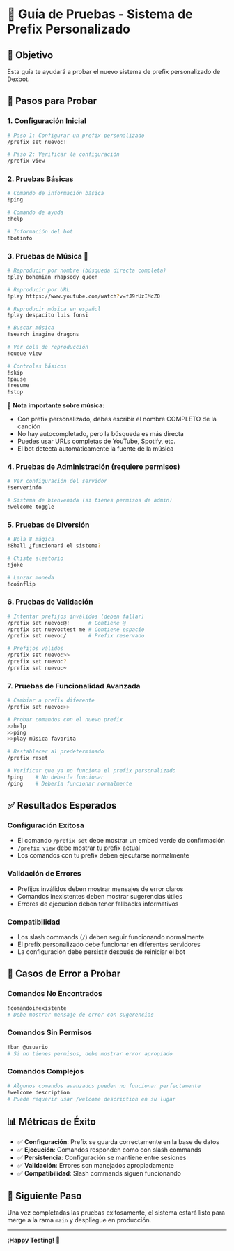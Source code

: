 # 🧪 Guía de Pruebas - Sistema de Prefix Personalizado

## 🎯 Objetivo
Esta guía te ayudará a probar el nuevo sistema de prefix personalizado de Dexbot.

## 🔧 Pasos para Probar

### 1. **Configuración Inicial**
```bash
# Paso 1: Configurar un prefix personalizado
/prefix set nuevo:!

# Paso 2: Verificar la configuración
/prefix view
```

### 2. **Pruebas Básicas**
```bash
# Comando de información básica
!ping

# Comando de ayuda
!help

# Información del bot
!botinfo
```

### 3. **Pruebas de Música** 🎵
```bash
# Reproducir por nombre (búsqueda directa completa)
!play bohemian rhapsody queen

# Reproducir por URL
!play https://www.youtube.com/watch?v=fJ9rUzIMcZQ

# Reproducir música en español
!play despacito luis fonsi

# Buscar música
!search imagine dragons

# Ver cola de reproducción
!queue view

# Controles básicos
!skip
!pause
!resume
!stop
```

**📝 Nota importante sobre música:**
- Con prefix personalizado, debes escribir el nombre COMPLETO de la canción
- No hay autocompletado, pero la búsqueda es más directa
- Puedes usar URLs completas de YouTube, Spotify, etc.
- El bot detecta automáticamente la fuente de la música

### 4. **Pruebas de Administración** (requiere permisos)
```bash
# Ver configuración del servidor
!serverinfo

# Sistema de bienvenida (si tienes permisos de admin)
!welcome toggle
```

### 5. **Pruebas de Diversión**
```bash
# Bola 8 mágica
!8ball ¿funcionará el sistema?

# Chiste aleatorio
!joke

# Lanzar moneda
!coinflip
```

### 6. **Pruebas de Validación**
```bash
# Intentar prefijos inválidos (deben fallar)
/prefix set nuevo:@!      # Contiene @
/prefix set nuevo:test me # Contiene espacio
/prefix set nuevo:/       # Prefix reservado

# Prefijos válidos
/prefix set nuevo:>>
/prefix set nuevo:?
/prefix set nuevo:~
```

### 7. **Pruebas de Funcionalidad Avanzada**
```bash
# Cambiar a prefix diferente
/prefix set nuevo:>>

# Probar comandos con el nuevo prefix
>>help
>>ping
>>play música favorita

# Restablecer al predeterminado
/prefix reset

# Verificar que ya no funciona el prefix personalizado
!ping    # No debería funcionar
/ping    # Debería funcionar normalmente
```

## ✅ Resultados Esperados

### **Configuración Exitosa**
- El comando `/prefix set` debe mostrar un embed verde de confirmación
- `/prefix view` debe mostrar tu prefix actual
- Los comandos con tu prefix deben ejecutarse normalmente

### **Validación de Errores**
- Prefijos inválidos deben mostrar mensajes de error claros
- Comandos inexistentes deben mostrar sugerencias útiles
- Errores de ejecución deben tener fallbacks informativos

### **Compatibilidad**
- Los slash commands (`/`) deben seguir funcionando normalmente
- El prefix personalizado debe funcionar en diferentes servidores
- La configuración debe persistir después de reiniciar el bot

## 🐛 Casos de Error a Probar

### **Comandos No Encontrados**
```bash
!comandoinexistente
# Debe mostrar mensaje de error con sugerencias
```

### **Comandos Sin Permisos**
```bash
!ban @usuario
# Si no tienes permisos, debe mostrar error apropiado
```

### **Comandos Complejos**
```bash
# Algunos comandos avanzados pueden no funcionar perfectamente
!welcome description
# Puede requerir usar /welcome description en su lugar
```

## 📊 Métricas de Éxito

- ✅ **Configuración**: Prefix se guarda correctamente en la base de datos
- ✅ **Ejecución**: Comandos responden como con slash commands
- ✅ **Persistencia**: Configuración se mantiene entre sesiones
- ✅ **Validación**: Errores son manejados apropiadamente
- ✅ **Compatibilidad**: Slash commands siguen funcionando

## 🚀 Siguiente Paso

Una vez completadas las pruebas exitosamente, el sistema estará listo para merge a la rama `main` y despliegue en producción.

---

**¡Happy Testing! 🎉**
